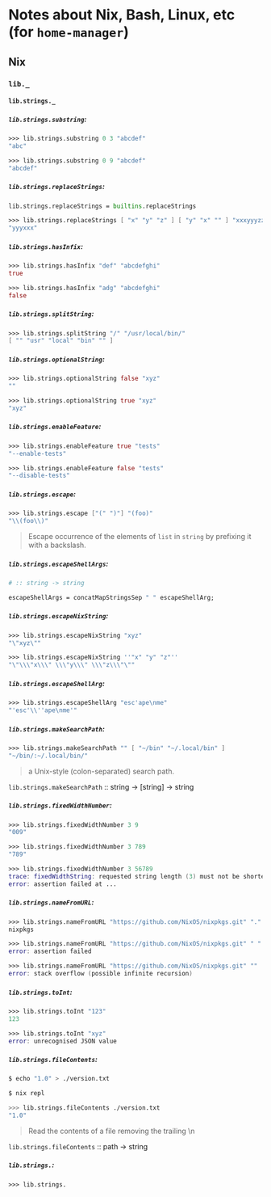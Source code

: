 # Notes about Nix, Bash, Linux, etc (for `home-manager`)


## Nix

### `lib._`

#### `lib.strings._`

##### `lib.strings.substring`:

```nix
>>> lib.strings.substring 0 3 "abcdef"
"abc"

>>> lib.strings.substring 0 9 "abcdef"
"abcdef"
```

##### `lib.strings.replaceStrings`:

```nix
lib.strings.replaceStrings = builtins.replaceStrings
```

```nix
>>> lib.strings.replaceStrings [ "x" "y" "z" ] [ "y" "x" "" ] "xxxyyyzzz"
"yyyxxx"
```

##### `lib.strings.hasInfix`:

```nix
>>> lib.strings.hasInfix "def" "abcdefghi"
true

>>> lib.strings.hasInfix "adg" "abcdefghi"
false
```

##### `lib.strings.splitString`:

```nix
>>> lib.strings.splitString "/" "/usr/local/bin/"
[ "" "usr" "local" "bin" "" ]
```

##### `lib.strings.optionalString`:

```nix
>>> lib.strings.optionalString false "xyz"
""

>>> lib.strings.optionalString true "xyz"
"xyz"
```

##### `lib.strings.enableFeature`:

```nix
>>> lib.strings.enableFeature true "tests"
"--enable-tests"

>>> lib.strings.enableFeature false "tests"
"--disable-tests"
```

##### `lib.strings.escape`:

```nix
>>> lib.strings.escape ["(" ")"] "(foo)"
"\\(foo\\)"
```

> Escape occurrence of the elements of `list` in `string` by prefixing it with a backslash.

##### `lib.strings.escapeShellArgs`:

```nix
# :: string -> string

escapeShellArgs = concatMapStringsSep " " escapeShellArg;
```

##### `lib.strings.escapeNixString`:

```nix
>>> lib.strings.escapeNixString "xyz"
"\"xyz\""

>>> lib.strings.escapeNixString ''"x" "y" "z"''
"\"\\\"x\\\" \\\"y\\\" \\\"z\\\"\""
```

##### `lib.strings.escapeShellArg`:

```nix
>>> lib.strings.escapeShellArg "esc'ape\nme"
"'esc'\\''ape\nme'"
```

##### `lib.strings.makeSearchPath`:

```nix
>>> lib.strings.makeSearchPath "" [ "~/bin" "~/.local/bin" ]
"~/bin/:~/.local/bin/"
```

> a Unix-style (colon-separated) search path.

`lib.strings.makeSearchPath` :: string -> [string] -> string

##### `lib.strings.fixedWidthNumber`:

```nix
>>> lib.strings.fixedWidthNumber 3 9
"009"

>>> lib.strings.fixedWidthNumber 3 789
"789"

>>> lib.strings.fixedWidthNumber 3 56789
trace: fixedWidthString: requested string length (3) must not be shorter than actual length (5)
error: assertion failed at ...
```

##### `lib.strings.nameFromURL`:

```nix
>>> lib.strings.nameFromURL "https://github.com/NixOS/nixpkgs.git" "."
nixpkgs

>>> lib.strings.nameFromURL "https://github.com/NixOS/nixpkgs.git" " "
error: assertion failed

>>> lib.strings.nameFromURL "https://github.com/NixOS/nixpkgs.git" ""
error: stack overflow (possible infinite recursion)
```

##### `lib.strings.toInt`:

```nix
>>> lib.strings.toInt "123"
123

>>> lib.strings.toInt "xyz" 
error: unrecognised JSON value
```

##### `lib.strings.fileContents`:

```sh
$ echo "1.0" > ./version.txt

$ nix repl

>>> lib.strings.fileContents ./version.txt
"1.0"
```

> Read the contents of a file removing the trailing \n

`lib.strings.fileContents` :: path -> string

##### `lib.strings.`:

```nix
>>> lib.strings.
```



## 

